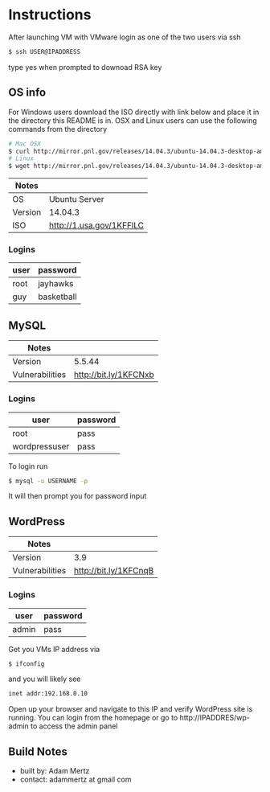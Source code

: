 # Instructions
After launching VM with VMware login as one of the two users via ssh

```bash
$ ssh USER@IPADDRESS
```
type yes when prompted to downoad RSA key

## OS info

For Windows users download the ISO directly with link below and place it in the directory this README is in. OSX and Linux users can use the following commands from the directory

```bash
# Mac OSX
$ curl http://mirror.pnl.gov/releases/14.04.3/ubuntu-14.04.3-desktop-amd64.iso
# Linux
$ wget http://mirror.pnl.gov/releases/14.04.3/ubuntu-14.04.3-desktop-amd64.iso
```

| Notes           |                          |
|-----------------|--------------------------|
| OS              | Ubuntu Server            |
| Version         | 14.04.3                  |
| ISO             | http://1.usa.gov/1KFFlLC |

### Logins

| **user** | **password** |
|----------|--------------|
| root     | jayhawks     |
| guy      | basketball   |

## MySQL
| Notes           |                       |
|-----------------|-----------------------|
| Version         | 5.5.44                |
| Vulnerabilities | http://bit.ly/1KFCNxb |

### Logins

| **user**      | **password** |
|---------------|--------------|
| root          | pass         |
| wordpressuser | pass         |

To login run
```bash
$ mysql -u USERNAME -p
```
It will then prompt you for password input

## WordPress

| Notes           |                       |
|-----------------|-----------------------|
| Version         | 3.9                   |
| Vulnerabilities | http://bit.ly/1KFCnqB |

### Logins

| **user** | **password** |
|----------|--------------|
| admin    | pass         |

Get you VMs IP address via
```bash
$ ifconfig
```
and you will likely see
```bash
inet addr:192.168.0.10
```
Open up your browser and navigate to this IP and verify WordPress site is running. You can login from the homepage or go to http://IPADDRES/wp-admin to access the admin panel


## Build Notes
- built by: Adam Mertz
- contact: adammertz at gmail com
